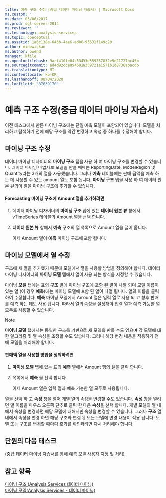 ```yaml
---
title: 예측 구조 수정 (중급 데이터 마이닝 자습서) | Microsoft Docs
ms.custom: ''
ms.date: 03/06/2017
ms.prod: sql-server-2014
ms.reviewer: ''
ms.technology: analysis-services
ms.topic: conceptual
ms.assetid: 1a6c138e-643b-4ae6-ad08-93631f149c20
author: minewiskan
ms.author: owend
manager: kfile
ms.openlocfilehash: 9acf410fe04c53493e559257832e5e21727bc45b
ms.sourcegitcommit: ad4d92dce894592a259721a1571b1d8736abacdb
ms.translationtype: MT
ms.contentlocale: ko-KR
ms.lasthandoff: 08/04/2020
ms.locfileid: "87639170"
---
```

# <a name="modifying-the-forecasting-structure-intermediate-data-mining-tutorial"></a>예측 구조 수정(중급 데이터 마이닝 자습서)
  이전 태스크에서 만든 마이닝 구조에는 단일 예측 모델이 포함되어 있습니다. 모델을 처리하고 탐색하기 전에 해당 구조를 약간 변경하고 속성 중 하나를 수정해야 합니다.  
  
## <a name="modifying-the-mining-structure"></a>마이닝 구조 수정  
 데이터 마이닝 디자이너의 **마이닝 구조** 탭을 사용 하 여 마이닝 구조를 변경할 수 있습니다. 데이터 마이닝 마법사로 모델을 만들 때에는 ReportingDate, ModelRegion 및 Quantity라는 3개의 열을 사용했습니다. 그러나 **예측** 테이블에는 판매 금액을 예측 하는 데 사용할 수 있는 amount 열도 포함 됩니다. **마이닝 구조** 탭을 사용 하 여 데이터 원본 뷰의이 열을 마이닝 구조에 추가할 수 있습니다.  
  
#### <a name="to-add-the-amount-column-to-the-forecasting-mining-structure"></a>Forecasting 마이닝 구조에 Amount 열을 추가하려면  
  
1.  데이터 마이닝 디자이너의 **마이닝 구조** 탭에 있는 **데이터 원본 뷰** 창에서 vTimeSeries 테이블의 Amount 열을 선택 합니다.  
  
2.  **데이터 원본 뷰** 창에서 **예측** 구조의 열 목록으로 Amount 열을 끌어 옵니다.  
  
     이제 Amount 열이 **예측** 마이닝 구조에 포함 됩니다.  
  
## <a name="modifying-the-columns-in-the-mining-model"></a>마이닝 모델에서 열 수정  
 구조에 새 열을 추가했기 때문에 모델에서 열을 사용할 방법을 정의해야 합니다. 데이터 마이닝 디자이너의 **마이닝 모델** 탭에서 열이 사용 되는 방식을 지정할 수 있습니다.  
  
 마이닝 **모델** 탭에는 표의 **구조** 열에 마이닝 구조에 포함 된 열이 나열 되며 모델 이름이 있는 열 (이 경우 **예측**)에는 마이닝 모델에 포함 된 열이 나열 됩니다. 열의 이름을 클릭하여 수정합니다. **예측** 마이닝 모델에서 Amount 열은 입력 열로 사용 되 고 향후 판매를 예측 하는 데도 사용 됩니다. 따라서 열의 속성을 설정해야 입력 열과 예측 가능한 열 모두로 사용할 수 있습니다.  
  
> [!NOTE]  
>  **마이닝 모델** 탭에서는 동일한 구조를 기반으로 새 모델을 만들 수도 있으며 각 모델에 대 한 알고리즘 및 열 속성을 조정할 수도 있습니다. 그러나 해당 변경 내용을 적용하기 전에 모델을 처리해야 합니다.  
  
#### <a name="to-define-how-the-amount-column-will-be-used"></a>판매액 열을 사용할 방법을 정의하려면  
  
1.  **마이닝 모델** 탭에 있는 표의 **예측** 열에서 Amount 행의 셀을 클릭 합니다.  
  
2.  목록에서 **예측** 을 선택 합니다.  
  
     이제 Amount 열은 입력 열과 예측 가능한 열 모두로 사용됩니다.  
  
 열을 선택 하 고 **속성** 창을 열어 개별 열의 속성을 변경할 수도 있습니다. **속성** 창을 열려면 열 이름을 마우스 오른쪽 단추로 클릭 한 다음 **속성**을 선택 합니다. 개별 모델의 열 내에서 속성을 변경하면 해당 모델에 대해서만 속성을 변경할 수 있습니다. 그러나 **구조** 열 내에서 속성을 변경 하면 해당 구조와 연결 된 모든 모델에 변경 내용이 적용 됩니다. 모델 또는 구조를 변경할 때마다 효과를 확인하려면 다시 처리해야 합니다.  
  
## <a name="next-task-in-lesson"></a>단원의 다음 태스크  
 [&#40;중급 데이터 마이닝 자습서를 통해 예측 모델 사용자 지정 및 처리&#41;](../../2014/tutorials/customize-process-forecasting-model-intermediate-data-mining-tutorial.md)  
  
## <a name="see-also"></a>참고 항목  
 [마이닝 구조 &#40;Analysis Services 데이터 마이닝&#41;](../../2014/analysis-services/data-mining/mining-structures-analysis-services-data-mining.md)   
 [마이닝 모델&#40;Analysis Services - 데이터 마이닝&#41;](../../2014/analysis-services/data-mining/mining-models-analysis-services-data-mining.md)  
  
  
